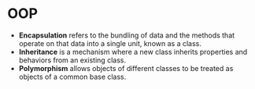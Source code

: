 OOP
===

- **Encapsulation** refers to the bundling of data and the methods that operate on that data into a single unit, known as a class.
- **Inheritance** is a mechanism where a new class inherits properties and behaviors from an existing class.
- **Polymorphism** allows objects of different classes to be treated as objects of a common base class.
